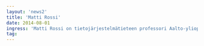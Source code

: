 ```yaml
---
layout: 'news2'
title: 'Matti Rossi'
date: 2014-08-01
ingress: 'Matti Rossi on tietojärjestelmätieteen professori Aalto-yliopiston Kauppakorkeakoulussa ja tietojärjestelmien kehittämisen dosentti Lappeenrannan teknisessä yliopistossa. Hänen tutkimuksensa keskittyy tietojärjestelmien kehittämisen ongelmiin. Viimeaikoina hän on erityisesti laajoja ERP- ja arkkitehtuurihankkeita ja niiden organisationaalisia vaikutuksia sekä avoimen datan hyväksikäyttöä liiketoiminnassa. Hän voitti vuoden 2013 TAF:in Millenium Distinction Award:in avoimen koodiin ja ­datan tutkimuksestaan. Rossi on Association of Information Systemsin virallisen lehden, Communications of the AIS:n päätoimittaja.'
tag: 
---
```


